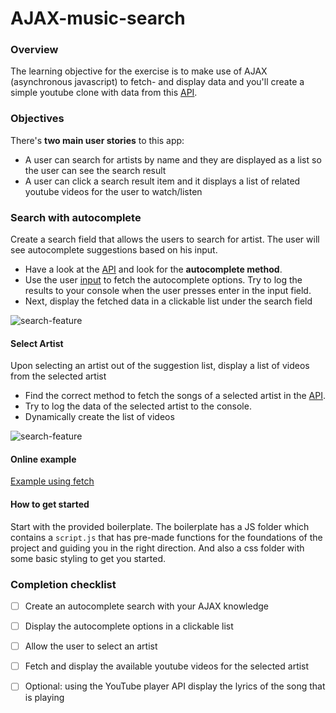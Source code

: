 

# AJAX-music-search

### Overview
The learning objective for the exercise is to make use of AJAX (asynchronous javascript) to fetch- and display data and you'll create a simple youtube clone with data from this [API](https://musicdemons.com/api).

### Objectives
There's **two main user stories** to this app:

* A user can search for artists by name and they are displayed as a list so the user can see the search result
* A user can click a search result item and it displays a list of related youtube videos for the user to watch/listen


### Search with autocomplete
Create a search field that allows the users to search for artist. The user will see autocomplete suggestions based on his input.

* Have a look at the [API](https://musicdemons.com/api) and look for the **autocomplete method**.
* Use the user [input](https://developer.mozilla.org/en-US/docs/Web/HTML/Element/input/search) to fetch the autocomplete options. Try to log the results to your console when the user presses enter in the input field.
* Next, display the fetched data in a clickable list under the search field

![search-feature](https://i.gyazo.com/c082c4ba5eb929a45ead06890554a24c.gif)

#### Select Artist
Upon selecting an artist out of the suggestion list, display a list of videos from the selected artist

* Find the correct method to fetch the songs of a selected artist in the [API](https://musicdemons.com/api).
* Try to log the data of the selected artist to the console.
* Dynamically create the list of videos

![search-feature](https://i.gyazo.com/476d5da034d8b3ce8b108e9e3a2dae07.gif)

#### Online example
[Example using fetch](https://thijs-lambert.github.io/AJAX-music-search/)

#### How to get started

Start with the provided boilerplate. The boilerplate has a JS folder which contains a `script.js` that has pre-made functions for the foundations of the project and guiding you in the right direction. And also a css folder with some basic styling to get you started.

### Completion checklist

- [ ] Create an autocomplete search with your AJAX knowledge
- [ ] Display the autocomplete options in a clickable list
- [ ] Allow the user to select an artist
- [ ] Fetch and display the available youtube videos for the selected artist
- [ ] Optional: using the YouTube player API display the lyrics of the song that is playing


